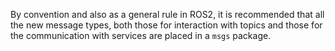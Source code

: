 By convention and also as a general rule in ROS2, it is recommended that all the 
new message types, both those for interaction with topics and those for the 
communication with services are placed in a `msgs` package.